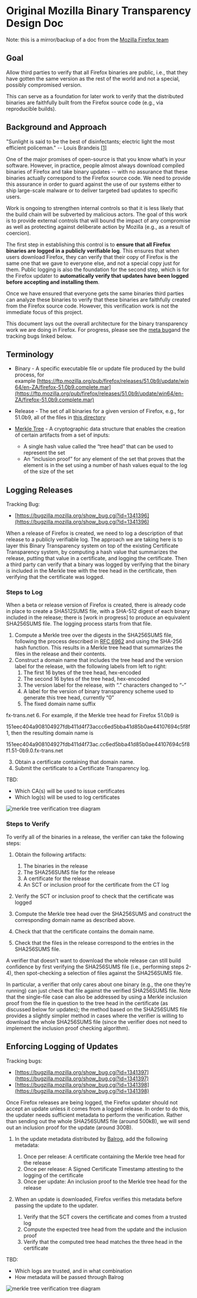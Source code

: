 # Original Mozilla Binary Transparency Design Doc

Note: this is a mirror/backup of a doc from the [Mozilla Firefox team](https://wiki.mozilla.org/Security/Binary_Transparency)

## Goal

Allow third parties to verify that all Firefox binaries are public, i.e., that they have gotten the same version as the rest of the world and not a special, possibly compromised version.

This can serve as a foundation for later work to verify that the distributed binaries are faithfully built from the Firefox source code (e.g., via reproducible builds).

## Background and Approach

"Sunlight is said to be the best of disinfectants; electric light the most efficient policeman." -- Louis Brandeis [[1]](https://en.wikipedia.org/wiki/Louis_Brandeis)

One of the major promises of open-source is that you know what’s in your software. However, in practice, people almost always download compiled binaries of Firefox and take binary updates -- with no assurance that these binaries actually correspond to the Firefox source code. We need to provide this assurance in order to guard against the use of our systems either to ship large-scale malware or to deliver targeted bad updates to specific users.

Work is ongoing to strengthen internal controls so that it is less likely that the build chain will be subverted by malicious actors. The goal of this work is to provide external controls that will bound the impact of any compromise as well as protecting against deliberate action by Mozilla (e.g., as a result of coercion).

The first step in establishing this control is to **ensure that all Firefox binaries are logged in a publicly verifiable log**. This ensures that when users download Firefox, they can verify that their copy of Firefox is the same one that we gave to everyone else, and not a special copy just for them. Public logging is also the foundation for the second step, which is for the Firefox updater to **automatically verify that updates have been logged before accepting and installing them**.

Once we have ensured that everyone gets the same binaries third parties can analyze these binaries to verify that these binaries are faithfully created from the Firefox source code. However, this verification work is not the immediate focus of this project.

This document lays out the overall architecture for the binary transparency work we are doing in Firefox. For progress, please see the [meta bug](https://bugzilla.mozilla.org/show_bug.cgi?id=1341395)and the tracking bugs linked below.

## Terminology

- Binary - A specific executable file or update file produced by the build process, for example [https://ftp.mozilla.org/pub/firefox/releases/51.0b9/update/win64/en-ZA/firefox-51.0b9.complete.mar](https://ftp.mozilla.org/pub/firefox/releases/51.0b9/update/win64/en-ZA/firefox-51.0b9.complete.mar)

- Release - The set of all binaries for a given version of Firefox, e.g., for 51.0b9, all of the files in [this directory](https://ftp.mozilla.org/pub/firefox/releases/51.0b9/)

- [Merkle Tree](https://en.wikipedia.org/wiki/Merkle_tree) - A cryptographic data structure that enables the creation of certain artifacts from a set of inputs:
    - A single hash value called the “tree head” that can be used to represent the set
    - An “inclusion proof” for any element of the set that proves that the element is in the set using a number of hash values equal to the log of the size of the set

## Logging Releases

Tracking Bug:

- [https://bugzilla.mozilla.org/show_bug.cgi?id=1341396](https://bugzilla.mozilla.org/show_bug.cgi?id=1341396)

When a release of Firefox is created, we need to log a description of that release to a publicly verifiable log. The approach we are taking here is to layer this Binary Transparency system on top of the existing Certificate Transparency system, by computing a hash value that summarizes the release, putting that value in a certificate, and logging the certificate. Then a third party can verify that a binary was logged by verifying that the binary is included in the Merkle tree with the tree head in the certificate, then verifying that the certificate was logged.

### Steps to Log

When a beta or release version of Firefox is created, there is already code in place to create a SHA512SUMS file, with a SHA-512 digest of each binary included in the release; there is [work in progress] to produce an equivalent SHA256SUMS file. The logging process starts from that file.

1. Compute a Merkle tree over the digests in the SHA256SUMS file, following the process described in [RFC 6962](https://tools.ietf.org/html/rfc6962#section-2.1) and using the SHA-256 hash function. This results in a Merkle tree head that summarizes the files in the release and their contents.
2. Construct a domain name that includes the tree head and the version label for the release, with the following labels from left to right:
    1. The first 16 bytes of the tree head, hex-encoded
    2. The second 16 bytes of the tree head, hex-encoded
    3. The version label for the release, with “.” characters changed to “-”
    4. A label for the version of binary transparency scheme used to generate this tree head, currently “0”
    5. The fixed domain name suffix 

fx-trans.net
    6. For example, if the Merkle tree head for Firefox 51.0b9 is 

151eec404a908104927fdb411d4f73accc6ed5bba41d85b0ae44107694c5f8f1, then the resulting domain name is 

151eec404a908104927fdb411d4f73ac.cc6ed5bba41d85b0ae44107694c5f8f1.51-0b9.0.fx-trans.net

3. Obtain a certificate containing that domain name.
4. Submit the certificate to a Certificate Transparency log.

TBD:

- Which CA(s) will be used to issue certificates
- Which log(s) will be used to log certificates

![merkle tree verification tree diagram](firefox-binary-transparency-arch.png)

### Steps to Verify

To verify all of the binaries in a release, the verifier can take the following steps:

1. Obtain the following artifacts:
    1. The binaries in the release
    2. The SHA256SUMS file for the release
    3. A certificate for the release
    4. An SCT or inclusion proof for the certificate from the CT log

2. Verify the SCT or inclusion proof to check that the certificate was logged
3. Compute the Merkle tree head over the SHA256SUMS and construct the corresponding domain name as described above.
4. Check that that the certificate contains the domain name.
5. Check that the files in the release correspond to the entries in the SHA256SUMS file.

A verifier that doesn’t want to download the whole release can still build confidence by first verifying the SHA256SUMS file (i.e., performing steps 2-4), then spot-checking a selection of files against the SHA256SUMS file.

In particular, a verifier that only cares about one binary (e.g., the one they’re running) can just check that file against the verified SHA256SUMS file. Note that the single-file case can also be addressed by using a Merkle inclusion proof from the file in question to the tree head in the certificate (as discussed below for updates); the method based on the SHA256SUMS file provides a slightly simpler method in cases where the verifier is willing to download the whole SHA256SUMS file (since the verifier does not need to implement the inclusion proof checking algorithm).

## Enforcing Logging of Updates

Tracking bugs:

- [https://bugzilla.mozilla.org/show_bug.cgi?id=1341397](https://bugzilla.mozilla.org/show_bug.cgi?id=1341397)
- [https://bugzilla.mozilla.org/show_bug.cgi?id=1341398](https://bugzilla.mozilla.org/show_bug.cgi?id=1341398)

Once Firefox releases are being logged, the Firefox updater should not accept an update unless it comes from a logged release. In order to do this, the updater needs sufficient metadata to perform the verification. Rather than sending out the whole SHA256SUMS file (around 500kB), we will send out an inclusion proof for the update (around 300B).

1. In the update metadata distributed by [Balrog](https://wiki.mozilla.org/Balrog), add the following metadata:
    1. Once per release: A certificate containing the Merkle tree head for the release
    2. Once per release: A Signed Certificate Timestamp attesting to the logging of the certificate
    3. Once per update: An inclusion proof to the Merkle tree head for the release

2. When an update is downloaded, Firefox verifies this metadata before passing the update to the updater.
    1. Verify that the SCT covers the certificate and comes from a trusted log
    2. Compute the expected tree head from the update and the inclusion proof
    3. Verify that the computed tree head matches the three head in the certificate

TBD:

- Which logs are trusted, and in what combination
- How metadata will be passed through Balrog

![merkle tree verification tree diagram](firefox-binary-transparency-verification.png)
